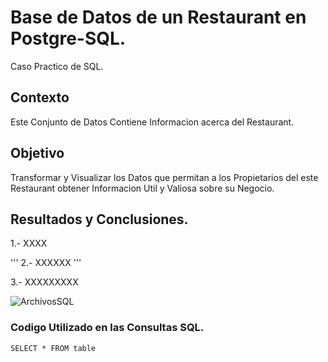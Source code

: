 # Base de Datos de un Restaurant en Postgre-SQL.
Caso Practico de SQL.

## Contexto
Este Conjunto de Datos Contiene Informacion acerca del Restaurant.

## Objetivo
Transformar y Visualizar los Datos que permitan a los Propietarios del este Restaurant obtener Informacion Util y Valiosa sobre su Negocio.

## Resultados y Conclusiones.
1.- XXXX

''' 2.- XXXXXX '''

3.- XXXXXXXXX

![ArchivosSQL](https://github.com/user-attachments/assets/5c3e22ee-6024-4124-bc7b-1a8bfc7de37e)

### Codigo Utilizado en las Consultas SQL.
```SELECT * FROM table ```
